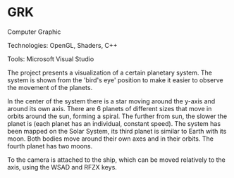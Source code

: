 # GRK
Computer Graphic

Technologies: OpenGL, Shaders, C++

Tools: Microsoft Visual Studio

The project presents a visualization of a certain planetary system. 
The system is shown from the 'bird's eye' position to make it easier to observe the movement of the planets.


In the center of the system there is a star moving around the y-axis and around its own axis. 
There are 6 planets of different sizes that move in orbits around the sun, forming a spiral. 
The further from sun, the slower the planet is (each planet has an individual, constant speed). 
The system has been mapped on the Solar System, its third planet is similar to Earth with its moon. 
Both bodies move around their own axes and in their orbits. The fourth planet has two moons.



To the camera is attached to the ship, which can be moved relatively to the axis, using the WSAD and RFZX keys.
